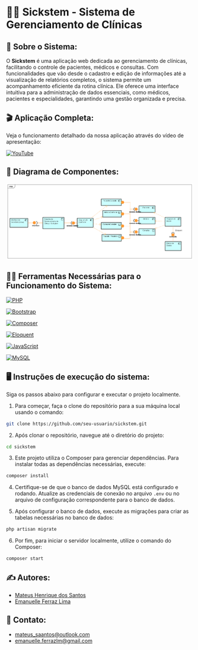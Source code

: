 # 👨‍⚕️ Sickstem - Sistema de Gerenciamento de Clínicas

## 📃 Sobre o Sistema:
O **Sickstem** é uma aplicação web dedicada ao gerenciamento de clínicas, facilitando o controle de pacientes, médicos e consultas. 
Com funcionalidades que vão desde o cadastro e edição de informações até a visualização de relatórios completos, o sistema permite um acompanhamento eficiente da rotina clínica. 
Ele oferece uma interface intuitiva para a administração de dados essenciais, como médicos, pacientes e especialidades, garantindo uma gestão organizada e precisa.

## 🎬 Aplicação Completa:

Veja o funcionamento detalhado da nossa aplicação através do vídeo de apresentação:

[![YouTube](https://img.shields.io/badge/-YouTube-FF0000?style=for-the-badge&logo=youtube&logoColor=white)](https://www.youtube.com/watch?v=bw5WJRNXQVI)

## 📐 Diagrama de Componentes:

![Diagrama Componentes](/img/componentes.png)

## 👩‍💻 Ferramentas Necessárias para o Funcionamento do Sistema:

[![PHP](https://img.shields.io/badge/-PHP-6959CD?style=for-the-badge&logo=php&logoColor=white)](https://www.php.net/)

[![Bootstrap](https://img.shields.io/badge/-Bootstrap-8A2BE2?style=for-the-badge&logo=bootstrap&logoColor=white)](https://getbootstrap.com/)

[![Composer](https://img.shields.io/badge/-Composer-885630?style=for-the-badge&logo=composer&logoColor=white)](https://getcomposer.org/)

[![Eloquent](https://img.shields.io/badge/-Eloquent-FF6F61?style=for-the-badge&logo=laravel&logoColor=white)](https://laravel.com/docs/eloquent)

[![JavaScript](https://img.shields.io/badge/-JavaScript-F7DF1E?style=for-the-badge&logo=javascript&logoColor=black)](https://developer.mozilla.org/en-US/docs/Web/JavaScript)

[![MySQL](https://img.shields.io/badge/-MySQL-001F3F?style=for-the-badge&logo=mysql&logoColor=white)](https://www.mysql.com/)

## 🖥️ Instruções de execução do sistema:
Siga os passos abaixo para configurar e executar o projeto localmente.

1. Para começar, faça o clone do repositório para a sua máquina local usando o comando:

```bash
git clone https://github.com/seu-usuario/sickstem.git
```
2. Após clonar o repositório, navegue até o diretório do projeto:
```bash
cd sickstem
```
3. Este projeto utiliza o Composer para gerenciar dependências. Para instalar todas as dependências necessárias, execute:
```bash
composer install
```
4. Certifique-se de que o banco de dados MySQL está configurado e rodando. Atualize as credenciais de conexão no arquivo `.env` ou no arquivo de configuração correspondente para o banco de dados.

5. Após configurar o banco de dados, execute as migrações para criar as tabelas necessárias no banco de dados:
```bash
php artisan migrate
```
6. Por fim, para iniciar o servidor localmente, utilize o comando do Composer:
``` bash
composer start
```

## ✍️ Autores:

- [Mateus Henrique dos Santos](https://github.com/MateusSaantos)
- [Emanuelle Ferraz Lima](https://github.com/emanuelleferraz)


## 📲 Contato:
- mateus_saantos@outlook.com
- emanuelle.ferrazlm@gmail.com

